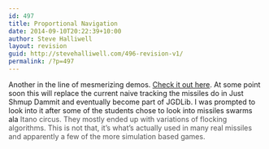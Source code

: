 ```yaml
---
id: 497
title: Proportional Navigation
date: 2014-09-10T20:22:39+10:00
author: Steve Halliwell
layout: revision
guid: http://stevehalliwell.com/496-revision-v1/
permalink: /?p=497
---
```

Another in the line of mesmerizing demos. <a href="https://dl.dropboxusercontent.com/u/53300249/JGDLibDemos/ProNav/ProNav.html" target="_blank">Check it out here</a>. At some point soon this will replace the current naive tracking the missiles do in Just Shmup Dammit and eventually become part of JGDLib. I was prompted to look into it after some of the students chose to look into missiles swarms ala <span style="color: #545454;">Itano circus. They mostly ended up with variations of flocking algorithms. This is not that, it&#8217;s what&#8217;s actually used in many real missiles and apparently a few of the more simulation based games. </span>